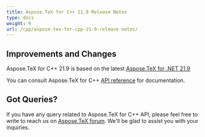 ```yaml
---
title: Aspose.TeX for C++ 21.9 Release Notes
type: docs
weight: 9
url: /cpp/aspose-tex-for-cpp-21-9-release-notes/
---
```


## Improvements and Changes

Aspose.TeX for  C++ 21.9 is based on the latest [Aspose.TeX for .NET 21.9](/tex/net/aspose-tex-for-net-21-9-release-notes/)

You can consult Aspose.TeX for C++ [API reference](https://reference.aspose.com/tex/cpp/) for documentation.
 
## Got Queries?
If you have any query related to Aspose.TeX for C++ API, please feel free to write to reach us on [Aspose.TeX forum](https://forum.aspose.com/c/tex/). We'll be glad to assist you with your inquiries.
